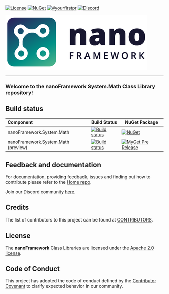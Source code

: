 [![License](https://img.shields.io/badge/License-Apache%202.0-blue.svg)](https://github.com/nanoframework/Home/blob/master/LICENSE) [![NuGet](https://img.shields.io/nuget/dt/nanoFramework.System.Math.svg)]() [![#yourfirstpr](https://img.shields.io/badge/first--timers--only-friendly-blue.svg)](https://github.com/nanoframework/Home/blob/master/CONTRIBUTING.md) [![Discord](https://img.shields.io/discord/478725473862549535.svg)](https://discord.gg/gCyBu8T)


![nanoFramework logo](https://github.com/nanoframework/Home/blob/master/resources/logo/nanoFramework-repo-logo.png)

-----

### Welcome to the **nanoFramework** System.Math Class Library repository!


## Build status

| Component | Build Status | NuGet Package |
|:-|---|---|
| nanoFramework.System.Math | [![Build status](https://ci.appveyor.com/api/projects/status/qpn1rfpp7lvdlnmx/branch/master?svg=true)](https://ci.appveyor.com/project/nfbot/lib-nanoframework-system-math/branch/master) | [![NuGet](https://img.shields.io/nuget/v/nanoFramework.System.Math.svg)](https://www.nuget.org/packages/nanoFramework.System.Math/)  |
| nanoFramework.System.Math (preview) | [![Build status](https://ci.appveyor.com/api/projects/status/qpn1rfpp7lvdlnmx/branch/develop?svg=true)](https://ci.appveyor.com/project/nfbot/lib-nanoframework-system-math/branch/develop) | [![MyGet Pre Release](https://img.shields.io/myget/nanoframework-dev/vpre/nanoFramework.System.Math.svg)](https://www.myget.org/feed/nanoframework-dev/package/nuget/nanoFramework.System.Math) |


## Feedback and documentation

For documentation, providing feedback, issues and finding out how to contribute please refer to the [Home repo](https://github.com/nanoframework/Home).

Join our Discord community [here](https://discord.gg/gCyBu8T).


## Credits

The list of contributors to this project can be found at [CONTRIBUTORS](https://github.com/nanoframework/Home/blob/master/CONTRIBUTORS.md).


## License

The **nanoFramework** Class Libraries are licensed under the [Apache 2.0 license](http://www.apache.org/licenses/LICENSE-2.0).


## Code of Conduct
This project has adopted the code of conduct defined by the [Contributor Covenant](http://contributor-covenant.org/)
to clarify expected behavior in our community.
